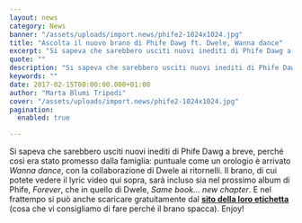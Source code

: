 ```yaml
---
layout: news
category: News
banner: "/assets/uploads/import.news/phife2-1024x1024.jpg"
title: "Ascolta il nuovo brano di Phife Dawg ft. Dwele, Wanna dance"
excerpt: "Si sapeva che sarebbero usciti nuovi inediti di Phife Dawg a breve, perché così era stato promesso dalla famiglia: puntuale come un orologio è arrivato Wanna dance, con la collaborazione di Dwele ai ritornelli. Il brano, di cui potete vedere il lyric video qui sopra, sarà incluso sia nel prossimo album di Phife, Forever, che [&hellip"
quote: ""
description: "Si sapeva che sarebbero usciti nuovi inediti di Phife Dawg a breve, perché così era stato promesso dalla famiglia: puntuale come un orologio è arrivato Wanna dance, con la collaborazione di Dwele ai ritornelli. Il brano, di cui potete vedere il lyric video qui sopra, sarà incluso sia nel prossimo album di Phife, Forever, che [&hellip"
keywords: ""
date: 2017-02-15T00:00:00.000+01:00
author: "Marta Blumi Tripodi"
cover: "/assets/uploads/import.news/phife2-1024x1024.jpg"
pagination:
  enabled: true

---
```


Si sapeva che sarebbero usciti nuovi inediti di Phife Dawg a breve, perché così era stato promesso dalla famiglia: puntuale come un orologio è arrivato _Wanna dance_, con la collaborazione di Dwele ai ritornelli. Il brano, di cui potete vedere il lyric video qui sopra, sarà incluso sia nel prossimo album di Phife, _Forever_, che in quello di Dwele, _Same book… new chapter_. E nel frattempo si può anche scaricare gratuitamente dal **[sito della loro etichetta](https://thesoulbrokerz.bandzoogle.com/)** (cosa che vi consigliamo di fare perché il brano spacca). Enjoy!
